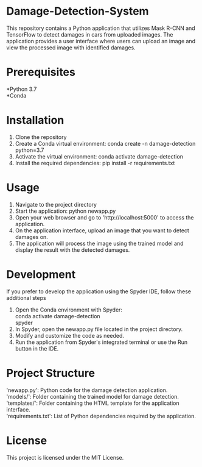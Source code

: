 # Damage-Detection-System
This repository contains a Python application that utilizes Mask R-CNN and TensorFlow to detect damages in cars from uploaded images. The application provides a user interface where users can upload an image and view the processed image with identified damages.

# Prerequisites
*Python 3.7   
*Conda

# Installation
1. Clone the repository
2. Create a Conda virtual environment: conda create -n damage-detection python=3.7
3. Activate the virtual environment: conda activate damage-detection
4. Install the required dependencies: pip install -r requirements.txt

# Usage
1. Navigate to the project directory  
2. Start the application: python newapp.py  
3. Open your web browser and go to 'http://localhost:5000' to access the application.  
4. On the application interface, upload an image that you want to detect damages on.  
5. The application will process the image using the trained model and display the result with the detected damages.

# Development
If you prefer to develop the application using the Spyder IDE, follow these additional steps

1. Open the Conda environment with Spyder:  
  conda activate damage-detection  
  spyder
2. In Spyder, open the newapp.py file located in the project directory.
3. Modify and customize the code as needed.
4. Run the application from Spyder's integrated terminal or use the Run button in the IDE.

# Project Structure
'newapp.py': Python code for the damage detection application.  
'models/': Folder containing the trained model for damage detection.  
'templates/': Folder containing the HTML template for the application interface.  
'requirements.txt': List of Python dependencies required by the application.

# License
This project is licensed under the MIT License.
